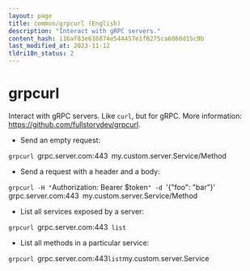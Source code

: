 ```yaml
---
layout: page
title: common/grpcurl (English)
description: "Interact with gRPC servers."
content_hash: 116af83e616874e544457e1f0275ca6860d15c9b
last_modified_at: 2023-11-12
tldri18n_status: 2
---
```

# grpcurl

Interact with gRPC servers.
Like `curl`, but for gRPC.
More information: <https://github.com/fullstorydev/grpcurl>.

- Send an empty request:

`grpcurl `<span class="tldr-var badge badge-pill bg-dark-lm bg-white-dm text-white-lm text-dark-dm font-weight-bold">grpc.server.com:443</span>` `<span class="tldr-var badge badge-pill bg-dark-lm bg-white-dm text-white-lm text-dark-dm font-weight-bold">my.custom.server.Service/Method</span>

- Send a request with a header and a body:

`grpcurl -H "`<span class="tldr-var badge badge-pill bg-dark-lm bg-white-dm text-white-lm text-dark-dm font-weight-bold">Authorization: Bearer $token</span>`" -d `<span class="tldr-var badge badge-pill bg-dark-lm bg-white-dm text-white-lm text-dark-dm font-weight-bold">'{"foo": "bar"}'</span>` `<span class="tldr-var badge badge-pill bg-dark-lm bg-white-dm text-white-lm text-dark-dm font-weight-bold">grpc.server.com:443</span>` `<span class="tldr-var badge badge-pill bg-dark-lm bg-white-dm text-white-lm text-dark-dm font-weight-bold">my.custom.server.Service/Method</span>

- List all services exposed by a server:

`grpcurl `<span class="tldr-var badge badge-pill bg-dark-lm bg-white-dm text-white-lm text-dark-dm font-weight-bold">grpc.server.com:443</span>` list`

- List all methods in a particular service:

`grpcurl `<span class="tldr-var badge badge-pill bg-dark-lm bg-white-dm text-white-lm text-dark-dm font-weight-bold">grpc.server.com:443</span>` list `<span class="tldr-var badge badge-pill bg-dark-lm bg-white-dm text-white-lm text-dark-dm font-weight-bold">my.custom.server.Service</span>
